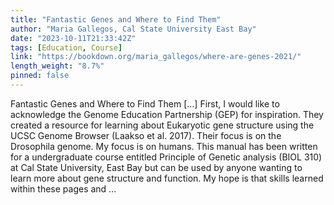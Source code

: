 ```yaml
---
title: "Fantastic Genes and Where to Find Them"
author: "Maria Gallegos, Cal State University East Bay"
date: "2023-10-11T21:33:42Z"
tags: [Education, Course]
link: "https://bookdown.org/maria_gallegos/where-are-genes-2021/"
length_weight: "8.7%"
pinned: false
---
```


Fantastic Genes and Where to Find Them [...] First, I would like to acknowledge the Genome Education Partnership (GEP) for inspiration. They created a resource for learning about Eukaryotic gene structure using the UCSC Genome Browser (Laakso et al. 2017). Their focus is on the Drosophila genome. My focus is on humans. This manual has been written for a undergraduate course entitled Principle of Genetic analysis (BIOL 310) at Cal State University, East Bay but can be used by anyone wanting to learn more about gene structure and function. My hope is that skills learned within these pages and ...
